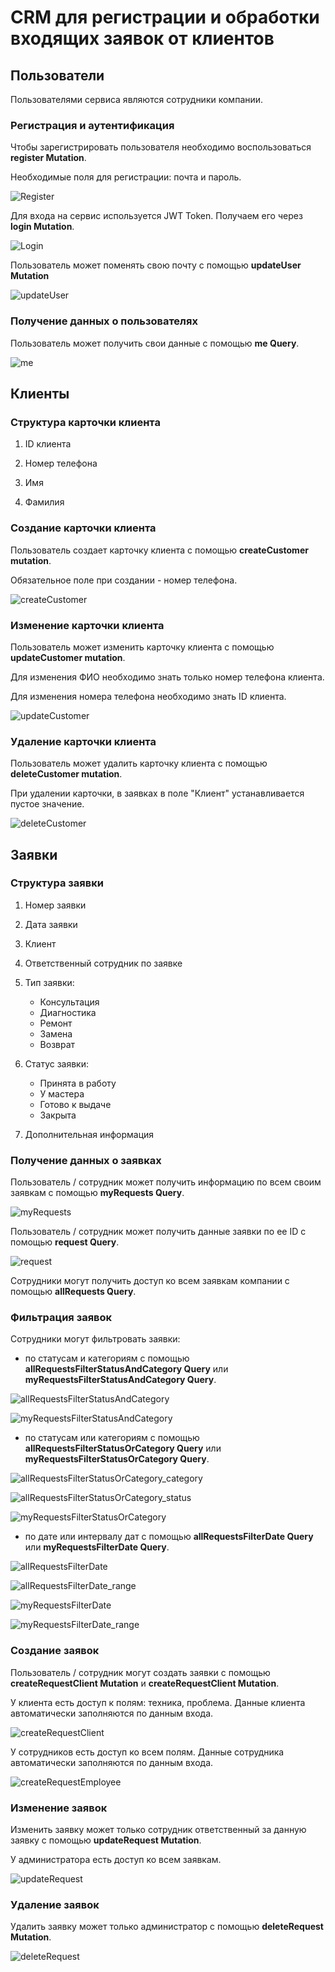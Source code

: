 # CRM для регистрации и обработки входящих заявок от клиентов

## Пользователи

Пользователями сервиса являются сотрудники компании.

### Регистрация и аутентификация

Чтобы зарегистрировать пользователя необходимо воспользоваться **register Mutation**.

Необходимые поля для регистрации: почта и пароль.

![Register](img/register.png)

Для входа на сервис используется JWT Token. Получаем его через **login Mutation**.

![Login](img/login.png)

Пользователь может поменять свою почту с помощью **updateUser Mutation**

![updateUser](img/updateUser.png)

### Получение данных о пользователях

Пользователь может получить свои данные с помощью **me Query**.

![me](img/me.png)

## Клиенты

### Структура карточки клиента

1. ID клиента

2. Номер телефона

3. Имя

4. Фамилия

### Создание карточки клиента

Пользователь создает карточку клиента с помощью **createCustomer mutation**.

Обязательное поле при создании - номер телефона.

![createCustomer](img/createCustomer.png)

### Изменение карточки клиента

Пользователь может изменить карточку клиента с помощью **updateCustomer mutation**.

Для изменения ФИО необходимо знать только номер телефона клиента.

Для изменения номера телефона необходимо знать ID клиента.

![updateCustomer](img/updateCustomer.png)

### Удаление карточки клиента

Пользователь может удалить карточку клиента с помощью **deleteCustomer mutation**.

При удалении карточки, в заявках в поле "Клиент" устанавливается пустое значение.

![deleteCustomer](img/deleteCustomer.png)

## Заявки

### Структура заявки

1. Номер заявки

2. Дата заявки

3. Клиент

4. Ответственный сотрудник по заявке

5. Тип заявки:

   - Консультация
   - Диагностика
   - Ремонт
   - Замена
   - Возврат

6. Статус заявки:

   - Принята в работу
   - У мастера
   - Готово к выдаче
   - Закрыта

7. Дополнительная информация

### Получение данных о заявках

Пользователь / сотрудник может получить информацию по всем своим заявкам с помощью **myRequests Query**.

![myRequests](img/myRequests.png)

Пользователь / сотрудник может получить данные заявки по ее ID с помощью **request Query**.

![request](img/request.png)

Сотрудники могут получить доступ ко всем заявкам компании с помощью **allRequests Query**.

### Фильтрация заявок

Сотрудники могут фильтровать заявки:

- по статусам и категориям с помощью **allRequestsFilterStatusAndCategory Query** или **myRequestsFilterStatusAndCategory Query**.

![allRequestsFilterStatusAndCategory](img/allRequestsFilterStatusAndCategory.png)

![myRequestsFilterStatusAndCategory](img/myRequestsFilterStatusAndCategory.png)

- по статусам или категориям с помощью **allRequestsFilterStatusOrCategory Query** или **myRequestsFilterStatusOrCategory Query**.

![allRequestsFilterStatusOrCategory_category](img/allRequestsFilterStatusOrCategory_category.png)

![allRequestsFilterStatusOrCategory_status](img/allRequestsFilterStatusOrCategory_status.png)

![myRequestsFilterStatusOrCategory](img/myRequestsFilterStatusOrCategory.png)

- по дате или интервалу дат с помощью **allRequestsFilterDate Query** или **myRequestsFilterDate Query**.

![allRequestsFilterDate](img/allRequestsFilterDate.png)

![allRequestsFilterDate_range](img/allRequestsFilterDate_range.png)

![myRequestsFilterDate](img/myRequestsFilterDate.png)

![myRequestsFilterDate_range](img/myRequestsFilterDate_range.png)

### Создание заявок

Пользователь / сотрудник могут создать заявки с помощью **createRequestClient Mutation** и **createRequestClient Mutation**.

У клиента есть доступ к полям: техника, проблема. Данные клиента автоматически заполняются по данным входа.

![createRequestClient](img/createRequestClient.png)

У сотрудников есть доступ ко всем полям. Данные сотрудника автоматически заполняются по данным входа.

![createRequestEmployee](img/createRequestEmployee.png)

### Изменение заявок

Изменить заявку может только сотрудник ответственный за данную заявку с помощью **updateRequest Mutation**.

У администратора есть доступ ко всем заявкам.

![updateRequest](img/updateRequest.png)

### Удаление заявок

Удалить заявку может только администратор с помощью **deleteRequest Mutation**.

![deleteRequest](img/deleteRequest.png)

